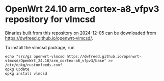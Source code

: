 OpenWrt 24.10 arm_cortex-a8_vfpv3 repository for vlmcsd
========

Binaries built from this repository on 2024-12-05 can be downloaded from <https://dwfreed.github.io/openwrt-vlmcsd/>.

To install the vlmcsd package, run

```
echo "src/gz openwrt-vlmcsd https://dwfreed.github.io/openwrt-vlmcsd/OpenWrt_24.10/arm_cortex-a8_vfpv3/base" >> /etc/opkg/customfeeds.conf
opkg update
opkg install vlmcsd
```
